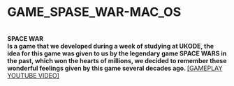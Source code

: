 # GAME_SPASE_WAR-MAC_OS
<b><br>SPACE WAR</br> Is a game that we developed during a week of studying at UKODE, the idea for this game was given to us by the legendary game SPACE WARS in the past, which won the hearts of millions, we decided to remember these wonderful feelings given by this game several decades ago. </b><a href="https://youtu.be/RzYbPhJxDvE" class="my-link">[GAMEPLAY YOUTUBE VIDEO]</a>
